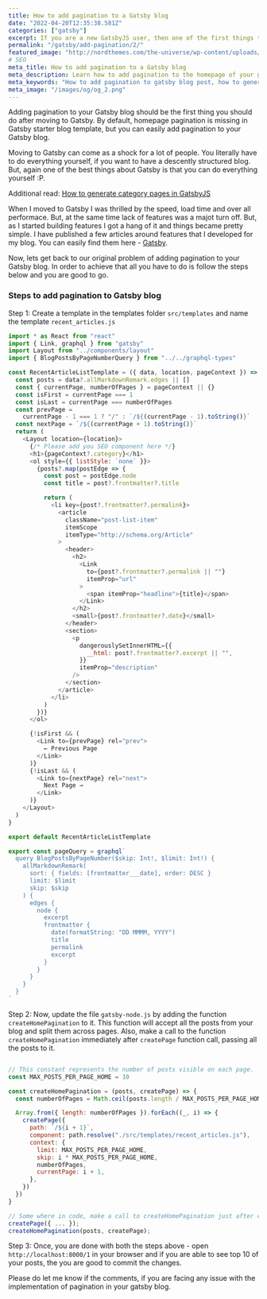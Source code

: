 ```yaml
---
title: How to add pagination to a Gatsby blog
date: "2022-04-20T12:35:38.581Z"
categories: ["gatsby"]
excerpt: If you are a new GatsbyJS user, then one of the first things that you must have observed is no option for pagination on homepage. But, the best things about Gatsby is that you can create anything you want. So, follow this tutorial to learn how to add pagination to your Gatsby blog.
permalink: "/gatsby/add-pagination/2/"
featured_image: "http://nordthemes.com/the-universe/wp-content/uploads/sites/10/2017/04/sam-williams-4wnrpZtUmqU-unsplash-1300x820.jpg"
# SEO
meta_title: How to add pagination to a Gatsby blog
meta_description: Learn how to add pagination to the homepage of your gatsby blog. GatsbyJS is highly customizable and hence you can write a few lines of code to create paginated blog posts.
meta_keywords: "How to add pagination to gatsby blog post, how to generate paginated blog posts, how to add pagination in gatsby homepage"
meta_image: "/images/og/og_2.png"
---
```


Adding pagination to your Gatsby blog should be the first thing you should do after moving to Gatsby. By default, homepage pagination is missing in Gatsby starter blog template, but you can easily add pagination to your Gatsby blog.

Moving to Gatsby can come as a shock for a lot of people. You literally have to do everything yourself, if you want to have a descently structured blog. But, again one of the best things about Gatsby is that you can do everything yourself :P.

Additional read: [How to generate category pages in GatsbyJS](/gatsby/generate-category-pages-gatsby-blog/1/)

<!--ADSENSE-->

When I moved to Gatsby I was thrilled by the speed, load time and over all performace. But, at the same time lack of features was a majot turn off. But, as I started building features I got a hang of it and things became pretty simple. I have published a few articles around features that I developed for my blog. You can easily find them here - [Gatsby](/category/gatsby).

Now, lets get back to our original problem of adding pagination to your Gatsby blog. In order to achieve that all you have to do is follow the steps below and you are good to go.

### Steps to add pagination to Gatsby blog

Step 1: Create a template in the templates folder `src/templates` and name the template `recent_articles.js`

```javascript
import * as React from "react"
import { Link, graphql } from "gatsby"
import Layout from "../components/layout"
import { BlogPostsByPageNumberQuery } from "../../graphql-types"

const RecentArticleListTemplate = ({ data, location, pageContext }) => {
  const posts = data?.allMarkdownRemark.edges || []
  const { currentPage, numberOfPages } = pageContext || {}
  const isFirst = currentPage === 1
  const isLast = currentPage === numberOfPages
  const prevPage =
    currentPage - 1 === 1 ? "/" : `/${(currentPage - 1).toString()}`
  const nextPage = `/${(currentPage + 1).toString()}`
  return (
    <Layout location={location}>
      {/* Please add you SEO component here */}
      <h1>{pageContext?.category}</h1>
      <ol style={{ listStyle: `none` }}>
        {posts?.map(postEdge => {
          const post = postEdge.node
          const title = post?.frontmatter?.title

          return (
            <li key={post?.frontmatter?.permalink}>
              <article
                className="post-list-item"
                itemScope
                itemType="http://schema.org/Article"
              >
                <header>
                  <h2>
                    <Link
                      to={post?.frontmatter?.permalink || ""}
                      itemProp="url"
                    >
                      <span itemProp="headline">{title}</span>
                    </Link>
                  </h2>
                  <small>{post?.frontmatter?.date}</small>
                </header>
                <section>
                  <p
                    dangerouslySetInnerHTML={{
                      __html: post?.frontmatter?.excerpt || "",
                    }}
                    itemProp="description"
                  />
                </section>
              </article>
            </li>
          )
        })}
      </ol>

      {!isFirst && (
        <Link to={prevPage} rel="prev">
          ← Previous Page
        </Link>
      )}
      {!isLast && (
        <Link to={nextPage} rel="next">
          Next Page →
        </Link>
      )}
    </Layout>
  )
}

export default RecentArticleListTemplate

export const pageQuery = graphql`
  query BlogPostsByPageNumber($skip: Int!, $limit: Int!) {
    allMarkdownRemark(
      sort: { fields: [frontmatter___date], order: DESC }
      limit: $limit
      skip: $skip
    ) {
      edges {
        node {
          excerpt
          frontmatter {
            date(formatString: "DD MMMM, YYYY")
            title
            permalink
            excerpt
          }
        }
      }
    }
  }
`
```

<!--ADSENSE-->

Step 2: Now, update the file `gatsby-node.js` by adding the function `createHomePagination` to it. This function will accept all the posts from your blog and split them across pages. Also, make a call to the function `createHomePagination` immediately after `createPage` function call, passing all the posts to it.

```javascript

// This constant represents the number of posts visible on each page.
const MAX_POSTS_PER_PAGE_HOME = 10

const createHomePagination = (posts, createPage) => {
  const numberOfPages = Math.ceil(posts.length / MAX_POSTS_PER_PAGE_HOME)

  Array.from({ length: numberOfPages }).forEach((_, i) => {
    createPage({
      path: `/${i + 1}`,
      component: path.resolve("./src/templates/recent_articles.js"),
      context: {
        limit: MAX_POSTS_PER_PAGE_HOME,
        skip: i * MAX_POSTS_PER_PAGE_HOME,
        numberOfPages,
        currentPage: i + 1,
      },
    })
  })
}

// Some where in code, make a call to createHomePagination just after createPage function call.
createPage({ ... });
createHomePagination(posts, createPage);
```

Step 3: Once, you are done with both the steps above - open `http://localhost:8000/1` in your browser and if you are able to see top 10 of your posts, the you are good to commit the changes.

Please do let me know if the comments, if you are facing any issue with the implementation of pagination in your gatsby blog.
